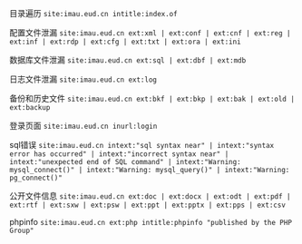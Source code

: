 目录遍历  `site:imau.eud.cn intitle:index.of`

配置文件泄漏  `site:imau.eud.cn ext:xml | ext:conf | ext:cnf | ext:reg | ext:inf | ext:rdp | ext:cfg | ext:txt | ext:ora | ext:ini`

数据库文件泄漏   `site:imau.eud.cn ext:sql | ext:dbf | ext:mdb`

日志文件泄漏       `site:imau.eud.cn ext:log`

备份和历史文件          `site:imau.eud.cn ext:bkf | ext:bkp | ext:bak | ext:old | ext:backup`

登录页面            `site:imau.eud.cn inurl:login`

sql错误             `site:imau.eud.cn intext:"sql syntax near" | intext:"syntax error has occurred" | intext:"incorrect syntax near" | intext:"unexpected end of SQL command" | intext:"Warning: mysql_connect()" | intext:"Warning: mysql_query()" | intext:"Warning: pg_connect()"`


公开文件信息        `site:imau.eud.cn ext:doc | ext:docx | ext:odt | ext:pdf | ext:rtf | ext:sxw | ext:psw | ext:ppt | ext:pptx | ext:pps | ext:csv`

phpinfo         `site:imau.eud.cn ext:php intitle:phpinfo "published by the PHP Group"`